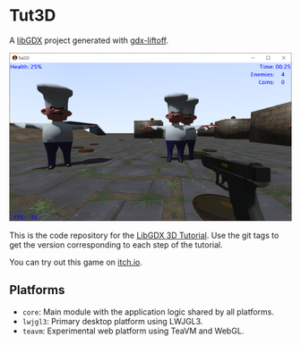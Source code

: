 # Tut3D

A [libGDX](https://libgdx.com/) project generated with [gdx-liftoff](https://github.com/tommyettinger/gdx-liftoff).

![screenshot](screenshot.png)

This is the code repository for the [LibGDX 3D Tutorial](https://monstroussoftware.github.io/2023/11/01/Tutorial-3D-step1.html).
Use the git tags to get the version corresponding to each step of the tutorial.

You can try out this game on [itch.io](https://monstrous-software.itch.io/fps-demo).

## Platforms

- `core`: Main module with the application logic shared by all platforms.
- `lwjgl3`: Primary desktop platform using LWJGL3.
- `teavm`: Experimental web platform using TeaVM and WebGL.
